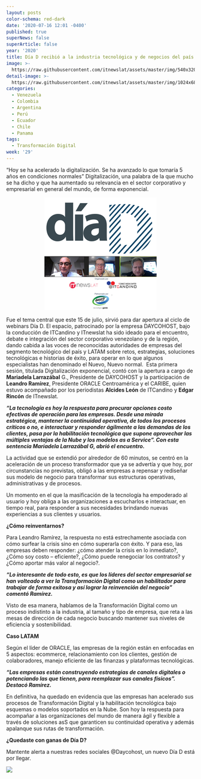 ```yaml
---
layout: posts
color-schema: red-dark
date: '2020-07-16 12:01 -0400'
published: true
superNews: false
superArticle: false
year: '2020'
title: Día D recibió a la industria tecnológica y de negocios del país
image: >-
  https://raw.githubusercontent.com/itnewslat/assets/master/img/540x320/DiaD-Dayco-p.jpg
detail-image: >-
  https://raw.githubusercontent.com/itnewslat/assets/master/img/1024x680/DiaD-Dayco-g.jpg
categories:
  - Venezuela
  - Colombia
  - Argentina
  - Perú
  - Ecuador
  - Chile
  - Panama
tags:
  - Transformación Digital
week: '29'
---
```

“Hoy se ha acelerado la digitalización. Se ha avanzado lo que tomaría 5 años en condiciones normales”
Digitalización, una palabra de la que mucho se ha dicho y que ha aumentado su relevancia en el sector corporativo y empresarial en general del mundo, de forma exponencial.

<center>
<div class='img'><img class="alignnone" src="https://raw.githubusercontent.com/itnewslat/assets/master/img/300x300/DIAD1.jpg" alt="" width="300" height="300" /></div>
</center>

Fue el tema central que este 15 de julio, sirvió para dar apertura al ciclo de webinars Día D. El espacio, patrocinado por la empresa DAYCOHOST, bajo la conducción de ITCandino y ITnewslat ha sido ideado para el encuentro, debate e integración del sector corporativo venezolano y de la región, dando cabida a las voces de reconocidas autoridades de empresas del segmento tecnológico del país y LATAM sobre retos, estrategias, soluciones tecnológicas e historias de éxito, para operar en lo que algunos especialistas han denominado el Nuevo, Nuevo normal.
⁣⁣⁣⁣
Esta primera sesión, titulada Digitalización exponencial, contó con la apertura a cargo de **Mariadela Larrazábal** G., Presidente de DAYCOHOST y la participación de **Leandro Ramírez**, Presidente ORACLE Centroamérica y el CARIBE, quien estuvo acompañado por los periodistas **Alcides León** de ITCandino y **Edgar Rincón** de ITnewslat.

_**“La tecnología es hoy la respuesta para procurar opciones costo efectivas de operación para las empresas. Desde una mirada estratégica, mantener la continuidad operativa, de todos los procesos críticos o no, e interactuar y responder ágilmente a las demandas de los clientes, pasa por la habilitación tecnológica que supone aprovechar las múltiples ventajas de la Nube y los modelos as a Service”. Con esta sentencia Mariadela Larrazábal G, abrió el encuentro.**_

La actividad que se extendió por alrededor de 60 minutos, se centró en la aceleración de un proceso transformador que ya se advertía y que hoy, por circunstancias no previstas, obligó a las empresas a repensar y rediseñar sus modelo de negocio para transformar sus estructuras operativas, administrativas y de procesos.

Un momento en el que la masificación de la tecnología ha empoderado al usuario y hoy obliga a las organizaciones a escucharlos e interactuar, en tiempo real, para responder a sus necesidades brindando nuevas experiencias a sus clientes y usuarios.

**¿Cómo reinventarnos?**

Para Leandro Ramírez, la respuesta no está estrechamente asociada con cómo surfear la crisis sino en cómo superarla con éxito. Y para eso, las empresas deben responder: ¿cómo atender la crisis en lo inmediato?, ¿Cómo soy costo – eficiente?, ¿Cómo puede renegociar los contratos? y ¿Cómo aportar más valor al negocio?.

_**“Lo interesante de todo esto, es que los líderes del sector empresarial se han volteado a ver la Transformación Digital como un habilitador para trabajar de forma exitosa y así lograr la reinvención del negocio” comentó Ramírez.**_

Visto de esa manera, hablamos de la Transformación Digital como un proceso indistinto a la industria, al tamaño y tipo de empresa, que reta a las mesas de dirección de cada negocio buscando mantener sus niveles de eficiencia y sostenibilidad.

**Caso LATAM**

Según el líder de ORACLE, las empresas de la región están en enfocadas en 5 aspectos: ecommerce, relacionamiento con los clientes, gestión de colaboradores, manejo eficiente de las finanzas y plataformas tecnológicas.

_**“Las empresas están construyendo estrategias de canales digitales o potenciando las que tienen, para reemplazar sus canales físicos”. Destacó Ramírez.**_

En definitiva, ha quedado en evidencia que las empresas han acelerado sus procesos de Transformación Digital y la habilitación tecnológica bajo esquemas o modelos soportados en la Nube. Son hoy la respuesta para acompañar a las organizaciones del mundo de manera ágil y flexible a través de soluciones asS que garanticen su continuidad operativa y además apalanque sus rutas de transformación.

**¿Quedaste con ganas de Día D?**

Mantente alerta a nuestras redes sociales @Daycohost, un nuevo Día D está por llegar.

<img src="https://tracker.metricool.com/c3po.jpg?hash=56f88a41e39ab42c063cc51676587a04"/>